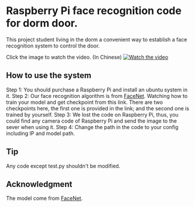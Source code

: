 # Raspberry Pi face recognition code for dorm door.
This project student living in the dorm a convenient way to establish a face recognition system to control the door.

Click the image to watch the video. (In Chinese)
[![Watch the video](https://github.com/p0werHu/Face-Recognition-by-Raspberry-Pi/blob/master/image.jpg?raw=true)](https://www.youtube.com/watch?v=aTo2CXa4aSs&feature=youtu.be)

## How to use the system
Step 1: You should purchase a Raspberry Pi and install an ubuntu system in it.
Step 2: Our face recognition algorithm is from [FaceNet](https://github.com/davidsandberg/facenet). Watching how to train your model and get checkpoint from this link. There are two checkpoints here, the first one is provided in the link; and the second one is trained by yourself.
Step 3: We lost the code on Raspberry Pi, thus, you could find any camera code of Raspberry Pi and send the image to the sever when using it.
Step 4: Change the path in the code to your config including IP and model path.

## Tip
Any code except test.py shouldn't be modified.

## Acknowledgment
The model come from [FaceNet](https://github.com/davidsandberg/facenet).
